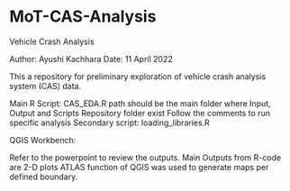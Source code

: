 # MoT-CAS-Analysis
Vehicle Crash Analysis


Author: Ayushi Kachhara
Date: 11 April 2022

This a repository for preliminary exploration of vehicle crash analysis system (CAS) data. 

Main R Script: CAS_EDA.R
path should be the main folder where Input, Output and Scripts Repository folder exist
Follow the comments to run specific analysis
Secondary script: loading_libraries.R

QGIS Workbench: 

Refer to the powerpoint to review the outputs. 
Main Outputs from R-code are 2-D plots
ATLAS function of QGIS was used to generate maps per defined boundary.  
